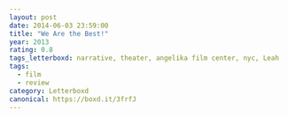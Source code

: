 ```yaml
---
layout: post 
date: 2014-06-03 23:59:00
title: "We Are the Best!"
year: 2013
rating: 0.8
tags_letterboxd: narrative, theater, angelika film center, nyc, Leah
tags:
  - film
  - review
category: Letterboxd
canonical: https://boxd.it/3frfJ
---
```

